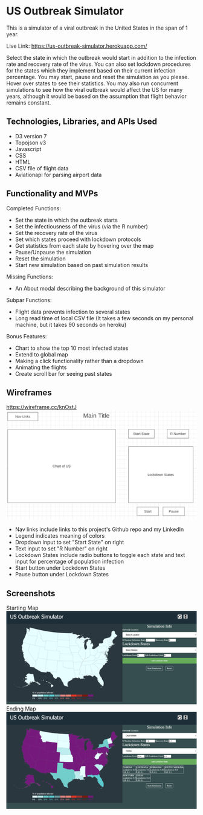 # US Outbreak Simulator

This is a simulator of a viral outbreak in the United States in the span of 1 year.

Live Link: https://us-outbreak-simulator.herokuapp.com/

Select the state in which the outbreak would start in addition to the infection rate and recovery rate of the virus. You can also set lockdown procedures for the states which they implement based on their current infection percentage. You may start, pause and reset the simulation as you please. Hover over states to see their statistics. You may also run concurrent simulations to see how the viral outbreak would affect the US for many years, although it would be based on the assumption that flight behavior remains constant.
<!-- ## Background -->

<!-- In light of the COVID-19 during the last 2 years and the many variants being discovered,
I wanted to create a simulator that mimicked the map created by Johns Hopkins University to record global cases.
This simulator may show that could have happened if countermeasures were done differently or if a future outbreak occurs within the United States.
The spread of infection will be based on flight data. -->
## Technologies, Libraries, and APIs Used

- D3 version 7
- Topojson v3
- Javascript
- CSS
- HTML
- CSV file of flight data
- Aviationapi for parsing airport data

## Functionality and MVPs

Completed Functions: 
- Set the state in which the outbreak starts
- Set the infectiousness of the virus (via the R number)
- Set the recovery rate of the virus
- Set which states proceed with lockdown protocols
- Get statistics from each state by hovering over the map
- Pause/Unpause the simulation
- Reset the simulation
- Start new simulation based on past simulation results

Missing Functions:

- An About modal describing the background of this simulator

Subpar Functions: 

- Flight data prevents infection to several states
- Long read time of local CSV file (It takes a few seconds on my personal machine, but it takes 90 seconds on heroku)

Bonus Features:

- Chart to show the top 10 most infected states
- Extend to global map
- Making a click functionality rather than a dropdown
- Animating the flights
- Create scroll bar for seeing past states

## Wireframes
https://wireframe.cc/knOstJ
![](./dist/assets/Wireframe.png)

- Nav links include links to this project's Github repo and my LinkedIn
- Legend indicates meaning of colors
- Dropdown input to set "Start State" on right
- Text input to set "R Number" on right
- Lockdown States include radio buttons to toggle each state and text input for percentage of population infection
- Start button under Lockdown States
- Pause button under Lockdown States

## Screenshots
Starting Map
![](./dist/assets/Start%20Map.png)
Ending Map
![](./dist/assets/End%20Map.png)


